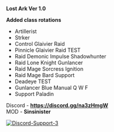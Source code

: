 <b>Lost Ark Ver 1.0

Added class rotations</b><br>

- Artillerist
- Strker
- Control Glaivier Raid<br>
- Pinnicle Glaivier Raid TEST<br>
- Raid Demonic Impulse Shadowhunter<br>
- Raid Lone Knight Gunlancer<br>
- Raid Mage Sorcress Ignition<br>
- Raid Mage Bard Support<br>
- Deadeye TEST<br>
- Gunlancer Blue Manual Q W F<br>
- Support Paladin<br>

Discord - <b>https://discord.gg/na3zHmgW<br></b>
MOD - <b>Sinsinister</b>


<a href="https://ibb.co/5Lx63Bh"><img src="https://i.ibb.co/QMjfVrv/Discord-Support-3.png" alt="Discord-Support-3" border="0"></a><br />
